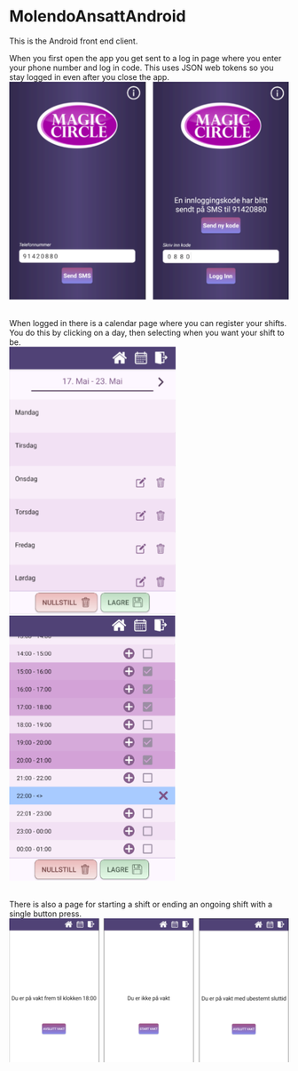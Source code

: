 # MolendoAnsattAndroid
This is the Android front end client.

When you first open the app you get sent to a log in page where you enter your phone number and log in code. This uses JSON web tokens so you stay logged in even after you close the app.
<br>
<img width="600" src="../githubImages/AndroidLogIn.PNG">
<br> <br>

When logged in there is a calendar page where you can register your shifts. You do this by clicking on a day, then selecting when you want your shift to be.
<br>
<img width="300" src="../githubImages/CalendarWeek.PNG">
<img width="300" src="../githubImages/CalendarDay.PNG">
<br> <br>

There is also a page for starting a shift or ending an ongoing shift with a single button press.
<br>
<img width="900" src="../githubImages/AndroidStartStop.PNG">
